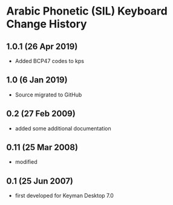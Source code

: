 # Arabic Phonetic (SIL) Keyboard Change History

## 1.0.1 (26 Apr 2019)
* Added BCP47 codes to kps

## 1.0 (6 Jan 2019)
* Source migrated to GitHub

## 0.2 (27 Feb 2009)
* added some additional documentation

## 0.11 (25 Mar 2008)
* modified

## 0.1 (25 Jun 2007)
* first developed for Keyman Desktop 7.0